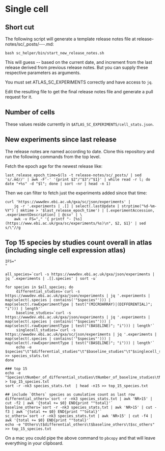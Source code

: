 # Single cell

## Short cut

The following script will generate a template release notes file at release-notes/sc/_posts/<YEAR>-<MONTH>-<DAY>-<RELEASE>.md:

```
bash sc_helper/bin/start_new_release_notes.sh
```

This will guess <YEAR>-<MONTH>-<DAY> based on the current date, and increment from the last release derived from previous release notes. But you can supply these respective parameters as arguments.

You must set ATLAS_SC_EXPERIMENTS correctly and have access to `jq`.

Edit the resulting file to get the final release notes file and generate a pull request for it.

## Number of cells

These values reside currently in `$ATLAS_SC_EXPERIMENTS/cell_stats.json`.

## New experiments since last release

The release notes are named according to date. Clone this repository and run the following commands from the top level.

Fetch the epoch age for the newest release like:

```
last_release_epoch_time=$(ls -t release-notes/sc/_posts/ | sed 's/.md//' | awk -F'-' '{print $2"/"$3"/"$1}' | while read -r l; do date "+%s" -d "$l"; done | sort -nr | head -n 1)
```
Then we can filter to fetch just the experiments added since that time:
```
curl 'https://wwwdev.ebi.ac.uk/gxa/sc/json/experiments' | 
	jq -r '.experiments | .[] | select(.lastUpdate | strptime("%d-%m-%Y") | mktime > '$last_release_epoch_time') | [.experimentAccession, .experimentDescription] | @csv' | \
	awk -v FS="," '{ printf "- [%s](https://www.ebi.ac.uk/gxa/sc/experiments/%s)\n", $2, $1}' | sed s/\"//g
```

## Top 15 species by studies count overall in atlas (including single cell expression atlas)

```
IFS="
"

all_species=`curl -s https://wwwdev.ebi.ac.uk/gxa/json/experiments | jq '.experiments | .[].species' | sort -u`

for species in $all_species; do
	 differential_studies=`curl -s https://wwwdev.ebi.ac.uk/gxa/json/experiments | jq '.experiments | map(select(.species | contains('"$species"'))) | map(select(.rawExperimentType | test("(MICROARRAY)|(DIFFERENTIAL)"; "i"))) | length'`
	 baseline_studies=`curl -s https://wwwdev.ebi.ac.uk/gxa/json/experiments | jq '.experiments | map(select(.species | contains('"$species"'))) | map(select(.rawExperimentType | test("(BASELINE)"; "i"))) | length'`
	 singlecell_studies=`curl -s https://wwwdev.ebi.ac.uk/gxa/sc/json/experiments | jq '.experiments | map(select(.species | contains('"$species"'))) | map(select(.rawExperimentType | test("(BASELINE)"; "i"))) | length'`
	 echo -e $species"\t"$differential_studies"\t"$baseline_studies"\t"$singlecell_studies	>> species_stats.txt
done

### top 15
echo -e "Species\tNumber_of_differential_studies\tNumber_of_baseline_studies\tNumber_of_singlecell_studies" > top_15_species.txt	
sort -r -nk3 species_stats.txt  | head -n15 >> top_15_species.txt

## include `Others` species as cumulative count as last row
differential_others=`sort -r -nk3 species_stats.txt | awk 'NR>15' | cut -f2 | awk '{total += $0} END{print ""total}'`
baseline_others=`sort -r -nk3 species_stats.txt | awk 'NR>15' | cut -f3 | awk '{total += $0} END{print ""total}'`
sc_others=`sort -r -nk3 species_stats.txt | awk 'NR>15' | cut -f4 | awk '{total += $0} END{print ""total}'`
echo -e "Others\t$differential_others\t$baseline_others\t$sc_others" >> top_15_species.txt
```
On a mac you could pipe the above command to `pbcopy` and that will leave everything in your clipboard.
